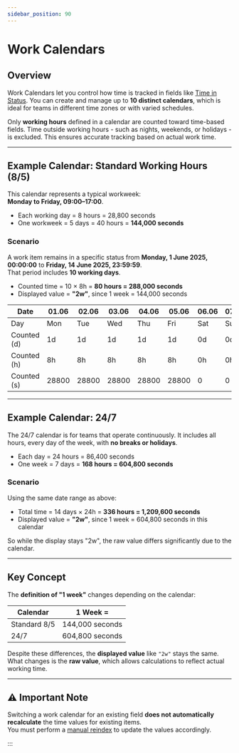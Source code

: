 ```yaml
---
sidebar_position: 90
---
```


# Work Calendars

## Overview

Work Calendars let you control how time is tracked in fields like [Time in Status](../time-in-status/index.md). You can create and manage up to **10 distinct calendars**, which is ideal for teams in different time zones or with varied schedules.

Only **working hours** defined in a calendar are counted toward time-based fields. Time outside working hours - such as nights, weekends, or holidays - is excluded. This ensures accurate tracking based on actual work time.

---

## Example Calendar: Standard Working Hours (8/5)

This calendar represents a typical workweek:  
**Monday to Friday, 09:00–17:00**.

- Each working day = 8 hours = 28,800 seconds  
- One workweek = 5 days = 40 hours = **144,000 seconds**

### Scenario

A work item remains in a specific status from **Monday, 1 June 2025, 00:00:00** to **Friday, 14 June 2025, 23:59:59**.  
That period includes **10 working days**.

- Counted time = 10 × 8h = **80 hours = 288,000 seconds**
- Displayed value = **"2w"**, since 1 week = 144,000 seconds

| Date       | 01.06 | 02.06 | 03.06 | 04.06 | 05.06 | 06.06 | 07.06 | 08.06 | 09.06 | 10.06 | 11.06 | 12.06 | 13.06 | 14.06 |
|------------|-------|-------|-------|-------|-------|--------|--------|--------|--------|--------|--------|--------|--------|--------|
| Day        | Mon   | Tue   | Wed   | Thu   | Fri   | Sat    | Sun    | Mon    | Tue    | Wed    | Thu    | Fri    | Sat    | Sun    |
| Counted (d)| 1d    | 1d    | 1d    | 1d    | 1d    | 0d     | 0d     | 1d     | 1d     | 1d     | 1d     | 1d     | 0d     | 0d     |
| Counted (h)| 8h    | 8h    | 8h    | 8h    | 8h    | 0h     | 0h     | 8h     | 8h     | 8h     | 8h     | 8h     | 0h     | 0h     |
| Counted (s)| 28800 | 28800 | 28800 | 28800 | 28800 | 0      | 0      | 28800 | 28800 | 28800 | 28800 | 28800 | 0      | 0      |

---

## Example Calendar: 24/7

The 24/7 calendar is for teams that operate continuously. It includes all hours, every day of the week, with **no breaks or holidays**.

- Each day = 24 hours = 86,400 seconds  
- One week = 7 days = **168 hours = 604,800 seconds**

### Scenario

Using the same date range as above:

- Total time = 14 days × 24h = **336 hours = 1,209,600 seconds**
- Displayed value = **"2w"**, since 1 week = 604,800 seconds in this calendar

So while the display stays "2w", the raw value differs significantly due to the calendar.

---

## Key Concept

The **definition of "1 week"** changes depending on the calendar:

| Calendar     | 1 Week =         |
|--------------|------------------|
| Standard 8/5 | 144,000 seconds  |
| 24/7         | 604,800 seconds  |

Despite these differences, the **displayed value** like `"2w"` stays the same. What changes is the **raw value**, which allows calculations to reflect actual working time.

---

## ⚠️ Important Note

Switching a work calendar for an existing field **does not automatically recalculate** the time values for existing items.  
You must perform a [manual reindex](../reindex/index.md) to update the values accordingly.

:::
